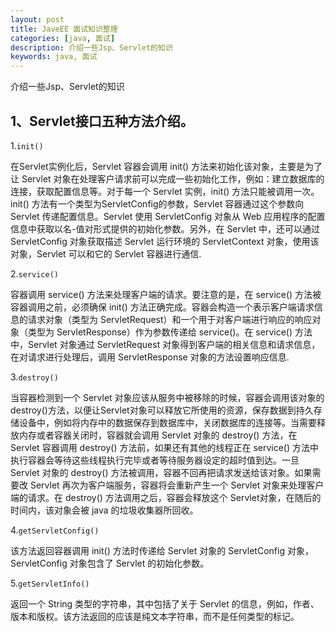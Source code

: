 ```yaml
---
layout: post
title: JaveEE 面试知识整理
categories: [java, 面试]
description: 介绍一些Jsp、Servlet的知识
keywords: java, 面试
---
```


介绍一些Jsp、Servlet的知识

## 1、Servlet接口五种方法介绍。
1.`init()`

在Servlet实例化后，Servlet 容器会调用 init() 方法来初始化该对象，主要是为了让 Servlet 对象在处理客户请求前可以完成一些初始化工作，例如：建立数据库的连接，获取配置信息等。对于每一个 Servlet 实例，init() 方法只能被调用一次。init() 方法有一个类型为ServletConfig的参数，Servlet 容器通过这个参数向 Servlet 传递配置信息。Servlet 使用 ServletConfig 对象从 Web 应用程序的配置信息中获取以名-值对形式提供的初始化参数。另外，在 Servlet 中，还可以通过 ServletConfig 对象获取描述 Servlet 运行环境的 ServletContext 对象，使用该对象，Servlet 可以和它的 Servlet 容器进行通信.

2.`service()`

容器调用 service() 方法来处理客户端的请求。要注意的是，在 service() 方法被容器调用之前，必须确保 init() 方法正确完成。容器会构造一个表示客户端请求信息的请求对象（类型为 ServletRequest）和一个用于对客户端进行响应的响应对象（类型为 ServletResponse）作为参数传递给 service()。在 service() 方法中，Servlet 对象通过 ServletRequest 对象得到客户端的相关信息和请求信息，在对请求进行处理后，调用 ServletResponse 对象的方法设置响应信息.

3.`destroy()`

当容器检测到一个 Servlet 对象应该从服务中被移除的时候，容器会调用该对象的 destroy()方法，以便让Servlet对象可以释放它所使用的资源，保存数据到持久存储设备中，例如将内存中的数据保存到数据库中，关闭数据库的连接等。当需要释放内存或者容器关闭时，容器就会调用 Servlet 对象的 destroy() 方法，在 Servlet 容器调用 destroy() 方法前，如果还有其他的线程正在 service() 方法中执行容器会等待这些线程执行完毕或者等待服务器设定的超时值到达。一旦 Servlet 对象的 destroy() 方法被调用，容器不回再把请求发送给该对象。如果需要改 Servlet 再次为客户端服务，容器将会重新产生一个 Servlet 对象来处理客户端的请求。在 destroy() 方法调用之后，容器会释放这个 Servlet对象，在随后的时间内，该对象会被 java 的垃圾收集器所回收。

4.`getServletConfig()`

该方法返回容器调用 init() 方法时传递给 Servlet 对象的 ServletConfig 对象，ServletConfig 对象包含了 Servlet 的初始化参数。

5.`getServletInfo()`

返回一个 String 类型的字符串，其中包括了关于 Servlet 的信息，例如，作者、版本和版权。该方法返回的应该是纯文本字符串，而不是任何类型的标记。